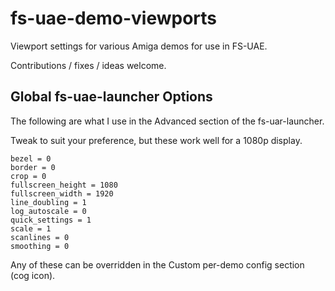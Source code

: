 # fs-uae-demo-viewports
Viewport settings for various Amiga demos for use in FS-UAE.

Contributions / fixes / ideas welcome.

## Global fs-uae-launcher Options

The following are what I use in the Advanced section of the fs-uar-launcher.

Tweak to suit your preference, but these work well for a 1080p display.

```
bezel = 0
border = 0
crop = 0
fullscreen_height = 1080
fullscreen_width = 1920
line_doubling = 1
log_autoscale = 0
quick_settings = 1
scale = 1
scanlines = 0
smoothing = 0
```

Any of these can be overridden in the Custom per-demo config section (cog icon).

